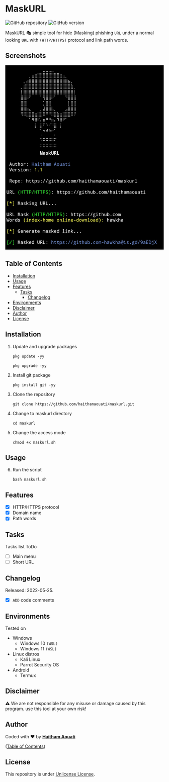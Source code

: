 # MaskURL

![GitHub repository](https://img.shields.io/badge/haithamaouati-maskurl-blue?style=flat-square&logo=github)
![GitHub version](https://img.shields.io/badge/version-1.1-yellow?style=flat-square)

MaskURL 🎭 simple tool for hide (Masking) phishing `URL` under a normal looking `URL` with `(HTTP/HTTPS)` protocol and link path words.
## Screenshots

![Screenshot](https://raw.githubusercontent.com/haithamaouati/maskurl/main/screenshot.jpg?raw=true "Optional Title")

## Table of Contents

- [Installation](#installation)
- [Usage](#usage)
- [Features](#features)
    - [Tasks](#tasks)
        - [Changelog](#changelog)
- [Environments](#environments)
- [Disclaimer](#disclaimer)
- [Author](#author)
- [License](#license)
 
## Installation

1. Update and upgrade packages
    ```
    pkg update -yy
    ```
    ```
    pkg upgrade -yy
    ```
    
2. Install git package
    ```
    pkg install git -yy
    ```

3. Clone the repository
    ```
    git clone https://github.com/haithamaouati/maskurl.git
    ```
4. Change to maskurl directory
    ```
    cd maskurl
    ```
    
5. Change the access mode
    ```
    chmod +x maskurl.sh
    ```

## Usage

6. Run the script

    ```
    bash maskurl.sh
    ```

## Features

   - [x] HTTP/HTTPS protocol
   - [x] Domain name
   - [x] Path words

## Tasks

Tasks list ToDo
   - [ ] Main menu
   - [ ] Short URL

## Changelog

Released: 2022-05-25.
   - [x] `ADD` code comments

## Environments

Tested on
* Windows
    * Windows 10 `(WSL)`
    * Windows 11 `(WSL)`
* Linux distros
    * Kali Linux
    * Parrot Security OS
* Android
    * Termux

## Disclaimer

:warning: We are not responsible for any misuse or damage caused by this program. use this tool at your own risk!

## Author

Coded with ❤ by [**Haitham Aouati**](https://t.me/haithamaouati)

([Table of Contents](#table-of-contents))

## License

This repository is under [Unlicense License](https://github.com/haithamaouati/Garou/blob/main/LICENSE).
